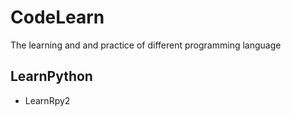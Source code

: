 # CodeLearn
The learning and and practice of different programming language

## LearnPython
- LearnRpy2

